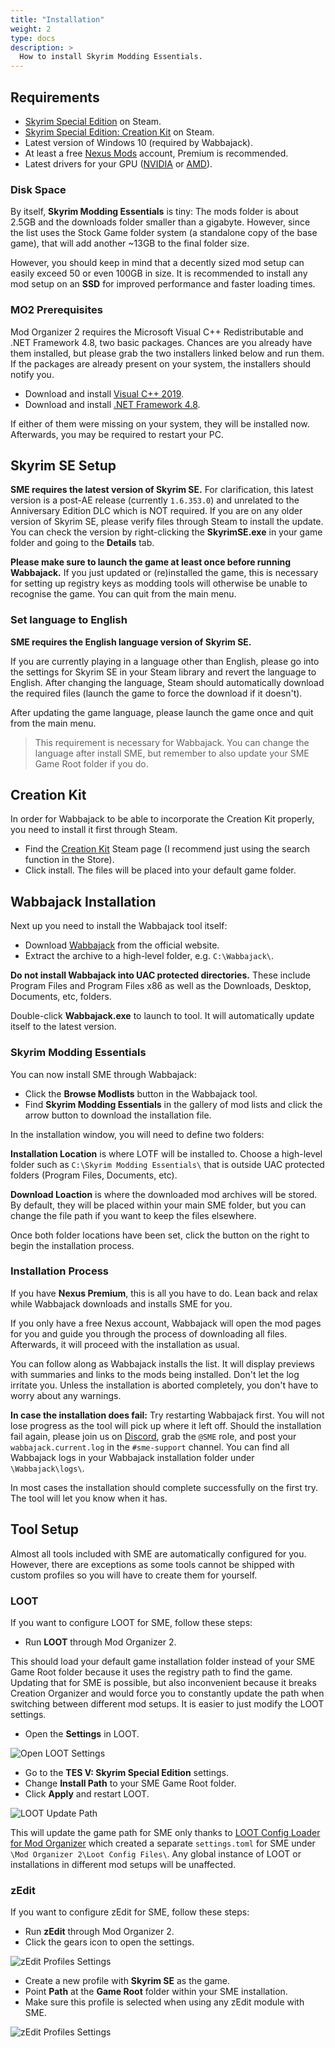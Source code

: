 ```yaml
---
title: "Installation"
weight: 2
type: docs
description: >
  How to install Skyrim Modding Essentials.
---
```


## Requirements

- [Skyrim Special Edition](https://store.steampowered.com/app/489830/The_Elder_Scrolls_V_Skyrim_Special_Edition/) on Steam.
- [Skyrim Special Edition: Creation Kit](https://store.steampowered.com/app/1946180/Skyrim_Special_Edition_Creation_Kit/) on Steam.
- Latest version of Windows 10 (required by Wabbajack).
- At least a free [Nexus Mods](https://www.nexusmods.com/) account, Premium is recommended.
- Latest drivers for your GPU ([NVIDIA](https://www.nvidia.com/Download/index.aspx) or [AMD](https://www.amd.com/en/support)).

### Disk Space

By itself, **Skyrim Modding Essentials** is tiny: The mods folder is about 2.5GB and the downloads folder smaller than a gigabyte. However, since the list uses the Stock Game folder system (a standalone copy of the base game), that will add another ~13GB to the final folder size.

However, you should keep in mind that a decently sized mod setup can easily exceed 50 or even 100GB in size. It is recommended to install any mod setup on an **SSD** for improved performance and faster loading times.

### MO2 Prerequisites

Mod Organizer 2 requires the Microsoft Visual C++ Redistributable and .NET Framework 4.8, two basic packages. Chances are you already have them installed, but please grab the two installers linked below and run them. If the packages are already present on your system, the installers should notify you.

- Download and install [Visual C++ 2019](https://aka.ms/vs/16/release/vc_redist.x64.exe).
- Download and install [.NET Framework 4.8](https://dotnet.microsoft.com/download/dotnet-framework/thank-you/net48-web-installer).

If either of them were missing on your system, they will be installed now. Afterwards, you may be required to restart your PC.

## Skyrim SE Setup

**SME requires the latest version of Skyrim SE.** For clarification, this latest version is a post-AE release (currently `1.6.353.0`) and unrelated to the Anniversary Edition DLC which is NOT required. If you are on any older version of Skyrim SE, please verify files through Steam to install the update. You can check the version by right-clicking the **SkyrimSE.exe** in your game folder and going to the **Details** tab.

**Please make sure to launch the game at least once before running Wabbajack.** If you just updated or (re)installed the game, this is necessary for setting up registry keys as modding tools will otherwise be unable to recognise the game. You can quit from the main menu.

### Set language to English

**SME requires the English language version of Skyrim SE.**

If you are currently playing in a language other than English, please go into the settings for Skyrim SE in your Steam library and revert the language to English. After changing the language, Steam should automatically download the required files (launch the game to force the download if it doesn't).

After updating the game language, please launch the game once and quit from the main menu.

> This requirement is necessary for Wabbajack. You can change the language after install SME, but remember to also update your SME Game Root folder if you do.

## Creation Kit

In order for Wabbajack to be able to incorporate the Creation Kit properly, you need to install it first through Steam.

- Find the [Creation Kit](https://store.steampowered.com/app/1946180/Skyrim_Special_Edition_Creation_Kit/) Steam page (I recommend just using the search function in the Store).
- Click install. The files will be placed into your default game folder.

## Wabbajack Installation

Next up you need to install the Wabbajack tool itself:

- Download [Wabbajack](https://www.wabbajack.org/#/) from the official website.
- Extract the archive to a high-level folder, e.g. `C:\Wabbajack\`.

**Do not install Wabbajack into UAC protected directories.** These include Program Files and Program Files x86 as well as the Downloads, Desktop, Documents, etc, folders.

Double-click **Wabbajack.exe** to launch to tool. It will automatically update itself to the latest version.

### Skyrim Modding Essentials

You can now install SME through Wabbajack:

- Click the **Browse Modlists** button in the Wabbajack tool.
- Find **Skyrim Modding Essentials** in the gallery of mod lists and click the arrow button to download the installation file.

In the installation window, you will need to define two folders:

**Installation Location** is where LOTF will be installed to. Choose a high-level folder such as `C:\Skyrim Modding Essentials\` that is outside UAC protected folders (Program Files, Documents, etc).

**Download Loaction** is where the downloaded mod archives will be stored. By default, they will be placed within your main SME folder, but you can change the file path if you want to keep the files elsewhere.

Once both folder locations have been set, click the button on the right to begin the installation process.

### Installation Process

If you have **Nexus Premium**, this is all you have to do. Lean back and relax while Wabbajack downloads and installs SME for you.

If you only have a free Nexus account, Wabbajack will open the mod pages for you and guide you through the process of downloading all files. Afterwards, it will proceed with the installation as usual.

You can follow along as Wabbajack installs the list. It will display previews with summaries and links to the mods being installed. Don't let the log irritate you. Unless the installation is aborted completely, you don't have to worry about any warnings.

**In case the installation does fail:** Try restarting Wabbajack first. You will not lose progress as the tool will pick up where it left off. Should the installation fail again, please join us on [Discord](https://discord.gg/xCPxJFbCTS), grab the `@SME` role, and post your `wabbajack.current.log` in the `#sme-support` channel. You can find all Wabbajack logs in your Wabbajack installation folder under `\Wabbajack\logs\`.

In most cases the installation should complete successfully on the first try. The tool will let you know when it has.

## Tool Setup

Almost all tools included with SME are automatically configured for you. However, there are exceptions as some tools cannot be shipped with custom profiles so you will have to create them for yourself.

### LOOT

If you want to configure LOOT for SME, follow these steps:

- Run **LOOT** through Mod Organizer 2.

This should load your default game installation folder instead of your SME Game Root folder because it uses the registry path to find the game. Updating that for SME is possible, but also inconvenient because it breaks Creation Organizer and would force you to constantly update the path when switching between different mod setups. It is easier to just modify the LOOT settings.

- Open the **Settings** in LOOT.

![Open LOOT Settings](/Pictures/sme/open-loot-settings.png)

- Go to the **TES V: Skyrim Special Edition** settings.
- Change **Install Path** to your SME Game Root folder.
- Click **Apply** and restart LOOT.

![LOOT Update Path](/Pictures/sme/loot-update-path.png)

This will update the game path for SME only thanks to [LOOT Config Loader for Mod Organizer](https://www.nexusmods.com/skyrimspecialedition/mods/60864) which created a separate `settings.toml` for SME under `\Mod Organizer 2\Loot Config Files\`. Any global instance of LOOT or installations in different mod setups will be unaffected.

### zEdit

If you want to configure zEdit for SME, follow these steps:

- Run **zEdit** through Mod Organizer 2.
- Click the gears icon to open the settings.

![zEdit Profiles Settings](/Pictures/sme/zedit-profiles-settings.png)

- Create a new profile with **Skyrim SE** as the game.
- Point **Path** at the **Game Root** folder within your SME installation.
- Make sure this profile is selected when using any zEdit module with SME.

![zEdit Profiles Settings](/Pictures/sme/zedit-sme-profile.png)


